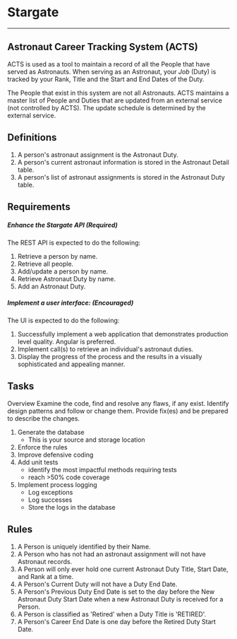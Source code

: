 ﻿<!--v004-->
# Stargate

***

## Astronaut Career Tracking System (ACTS)

ACTS is used as a tool to maintain a record of all the People that have served as Astronauts. 
When serving as an Astronaut, your *Job* (Duty) is tracked by your Rank, Title and the Start and End Dates of the Duty.

The People that exist in this system are not all Astronauts. 
ACTS maintains a master list of People and Duties that are updated from an external service (not controlled by ACTS). 
The update schedule is determined by the external service.

## Definitions

1. A person's astronaut assignment is the Astronaut Duty.
1. A person's current astronaut information is stored in the Astronaut Detail table.
1. A person's list of astronaut assignments is stored in the Astronaut Duty table.

## Requirements

##### Enhance the Stargate API (Required)

The REST API is expected to do the following:

1. Retrieve a person by name.
1. Retrieve all people.
1. Add/update a person by name.
1. Retrieve Astronaut Duty by name.
1. Add an Astronaut Duty.

##### Implement a user interface: (Encouraged)

The UI is expected to do the following:

1. Successfully implement a web application that demonstrates production level quality. Angular is preferred.
1. Implement call(s) to retrieve an individual's astronaut duties.
1. Display the progress of the process and the results in a visually sophisticated and appealing manner.

## Tasks

Overview
Examine the code, find and resolve any flaws, if any exist. Identify design patterns and follow or change them. Provide fix(es) and be prepared to describe the changes.

1. Generate the database
   * This is your source and storage location
1. Enforce the rules
1. Improve defensive coding
1. Add unit tests
   * identify the most impactful methods requiring tests
   * reach >50% code coverage
1. Implement process logging
   * Log exceptions
   * Log successes
   * Store the logs in the database

## Rules

1. A Person is uniquely identified by their Name.
1. A Person who has not had an astronaut assignment will not have Astronaut records.
1. A Person will only ever hold one current Astronaut Duty Title, Start Date, and Rank at a time.
1. A Person's Current Duty will not have a Duty End Date.
1. A Person's Previous Duty End Date is set to the day before the New Astronaut Duty Start Date when a new Astronaut Duty is received for a Person.
1. A Person is classified as 'Retired' when a Duty Title is 'RETIRED'.
1. A Person's Career End Date is one day before the Retired Duty Start Date.